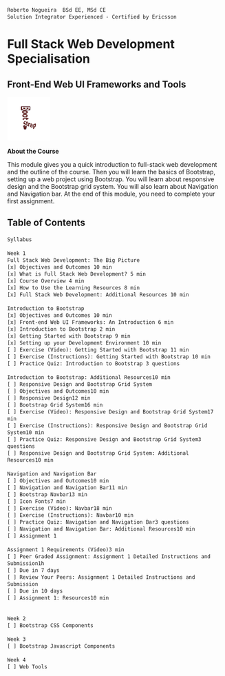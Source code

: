 ```
Roberto Nogueira  BSd EE, MSd CE
Solution Integrator Experienced - Certified by Ericsson
```
# Full Stack Web Development Specialisation

## Front-End Web UI Frameworks and Tools

![ebook cover](images/ebook_cover.png)

**About the Course**

This module gives you a quick introduction to full-stack web development and the outline of the course. Then you will learn the basics of Bootstrap, setting up a web project using Bootstrap. You will learn about responsive design and the Bootstrap grid system. You will also learn about Navigation and Navigation bar. At the end of this module, you need to complete your first assignment.

## Table of Contents

```
Syllabus

Week 1
Full Stack Web Development: The Big Picture
[x] Objectives and Outcomes 10 min
[x] What is Full Stack Web Development? 5 min
[x] Course Overview 4 min
[x] How to Use the Learning Resources 8 min
[x] Full Stack Web Development: Additional Resources 10 min

Introduction to Bootstrap
[x] Objectives and Outcomes 10 min
[x] Front-end Web UI Frameworks: An Introduction 6 min
[x] Introduction to Bootstrap 2 min
[x] Getting Started with Bootstrap 9 min
[x] Setting up your Development Environment 10 min
[ ] Exercise (Video): Getting Started with Bootstrap 11 min
[ ] Exercise (Instructions): Getting Started with Bootstrap 10 min
[ ] Practice Quiz: Introduction to Bootstrap 3 questions

Introduction to Bootstrap: Additional Resources10 min
[ ] Responsive Design and Bootstrap Grid System
[ ] Objectives and Outcomes10 min
[ ] Responsive Design12 min
[ ] Bootstrap Grid System16 min
[ ] Exercise (Video): Responsive Design and Bootstrap Grid System17 min
[ ] Exercise (Instructions): Responsive Design and Bootstrap Grid System10 min
[ ] Practice Quiz: Responsive Design and Bootstrap Grid System3 questions
[ ] Responsive Design and Bootstrap Grid System: Additional Resources10 min

Navigation and Navigation Bar
[ ] Objectives and Outcomes10 min
[ ] Navigation and Navigation Bar11 min
[ ] Bootstrap Navbar13 min
[ ] Icon Fonts7 min
[ ] Exercise (Video): Navbar18 min
[ ] Exercise (Instructions): Navbar10 min
[ ] Practice Quiz: Navigation and Navigation Bar3 questions
[ ] Navigation and Navigation Bar: Additional Resources10 min
[ ] Assignment 1

Assignment 1 Requirements (Video)3 min
[ ] Peer Graded Assignment: Assignment 1 Detailed Instructions and Submission1h
[ ] Due in 7 days
[ ] Review Your Peers: Assignment 1 Detailed Instructions and Submission
[ ] Due in 10 days
[ ] Assignment 1: Resources10 min


Week 2
[ ] Bootstrap CSS Components

Week 3
[ ] Bootstrap Javascript Components

Week 4
[ ] Web Tools
```
